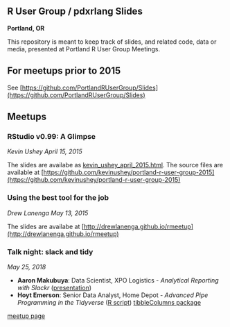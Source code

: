 ## R User Group / pdxrlang Slides

__Portland, OR__

This repository is meant to keep track of slides, and related code,
data or media, presented at Portland R User Group Meetings.

## For meetups prior to 2015

See [https://github.com/PortlandRUserGroup/Slides](https://github.com/PortlandRUserGroup/Slides)

## Meetups

### RStudio v0.99: A Glimpse

_Kevin Ushey_
_April 15, 2015_

The slides are availabe as [kevin_ushey_april_2015.html](kevin_ushey_april_2015.html). The source files
are available at [https://github.com/kevinushey/portland-r-user-group-2015](https://github.com/kevinushey/portland-r-user-group-2015)

### Using the best tool for the job

_Drew Lanenga_
_May 13, 2015_

The slides are availabe at [http://drewlanenga.github.io/rmeetup](http://drewlanenga.github.io/rmeetup)

### Talk night: slack and tidy

_May 25, 2018_

* __Aaron Makubuya__: Data Scientist, XPO Logistics - _Analytical Reporting with Slackr_ ([presentation](SlackR.html))
* __Hoyt Emerson__: Senior Data Analyst, Home Depot - _Advanced Pipe Programming in the Tidyverse_ ([R script](tibble_columns_demo.R)) [tibbleColumns package](https://github.com/nhemerson/tibbleColumns)

[meetup page](https://www.meetup.com/portland-r-user-group/events/250257373/)

